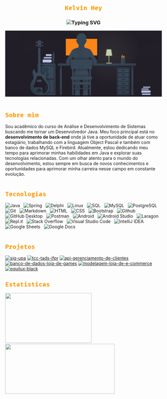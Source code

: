 <!-- <h1 align="center"><b>ҜΞLVIИ HΞУ</b></h1> -->

<p align="center">
  <a href="https://github.com/kelvin-hey">
    <img src="https://github.com/kelvin-hey/kelvin-hey/blob/main/assets/kelvin_hey.png" alt="Kelvin Hey" /></a>
</p>

<h3 align="center">
  <img src="https://readme-typing-svg.demolab.com?font=Fira+Code&size=24&pause=1000&color=ff9800&center=true&width=435&lines=Desenvolvedor+back-end+Java" alt="Typing SVG"/>
</h3>

<picture><img src="https://github.com/kelvin-hey/kelvin-hey/blob/main/assets/programmer-coding.jpg"></picture>

<!-- <img align="left" src="https://github.com/0xabdulkhalid/0xabdulkhalid/blob/main/assets/mdImages/about_me.gif" width="30" height="30"> -->

<br>

<!-- Sobre mim -->
<p align="left">
    <img src="https://github.com/kelvin-hey/kelvin-hey/blob/main/assets/sobre_mim.png" alt="Sobre mim"/>
</p>

<p align="left">
Sou acadêmico do curso de Análise e Desenvolvimento de Sistemas buscando me tornar um Desenvolvedor Java. Meu foco principal está no <b>desenvolvimento de back-end</b> onde já tive a oportunidade de atuar como estagiário, trabalhando com a linguagem Object Pascal e também com banco de dados MySQL e Firebird. Atualmente, estou dedicando meu tempo para aprimorar minhas habilidades em Java e explorar suas tecnologias relacionadas. Com um olhar atento para o mundo do desenvolvimento, estou sempre em busca de novos conhecimentos e oportunidades para aprimorar minha carreira nesse campo em constante evolução.
</p>

<!-- <img align="left" src="https://media.giphy.com/media/WUlplcMpOCEmTGBtBW/giphy.gif" width="28" height="28"> -->

<br>

<!-- Tecnologias -->
<p align="left">
    <img src="https://github.com/kelvin-hey/kelvin-hey/blob/main/assets/tecnologias.png" alt="Tecnologias"/>
</p>

<p align="left">
   <img alt="Java" src="https://img.shields.io/badge/-Java-212121?style=flat&logo=openjdk&logoColor=yellow"/> &nbsp 
   <img alt="Spring" src="https://img.shields.io/badge/-Spring-212121?style=flat&logo=spring&logoColor=green"/> &nbsp 
   <!--<img alt="JUnit" src="https://custom-icon-badges.demolab.com/badge/JUnit-212121.svg?logo=check-circle&logoColor=25A162"></a>-->
   <img alt="Delphi" src="https://img.shields.io/badge/-Delphi-212121?style=flat&logo=delphi&logoColor=red"/> &nbsp 
   <img alt="Linux" src="https://img.shields.io/badge/-Linux-212121?style=flat&logo=linux&logoColor=FCC624"/> &nbsp
   <img alt="SQL" src="https://custom-icon-badges.demolab.com/badge/SQL-212121.svg?logo=database&logoColor=white"> &nbsp
   <img alt="MySQL" src="https://img.shields.io/badge/-MySQL-212121?style=flat&logo=mysql"/> &nbsp 
   <img alt="PostgreSQL" src="https://img.shields.io/badge/-PostgreSQL-212121?style=flat&logo=postgresql"/> &nbsp
   <img alt="Git" src="https://img.shields.io/badge/-Git-212121?style=flat&logo=git&logoColor=F05032"/> &nbsp
   <img alt="Markdown" src="https://img.shields.io/badge/Markdown-212121.svg?logo=markdown&logoColor=white"></a> &nbsp
   <img alt="HTML" src="https://img.shields.io/badge/-HTML-212121?style=flat&logo=html5"/> &nbsp
   <img alt="CSS" src="https://img.shields.io/badge/-CSS-212121?style=flat&logo=css3"/> &nbsp
   <img alt="Bootstrap" src="https://img.shields.io/badge/-Bootstrap-212121?style=flat&logo=Bootstrap"/> &nbsp
   <img alt="Github" src="https://img.shields.io/badge/-GitHub-212121?style=flat&logo=github&logoColor=181717"/> &nbsp
   <img alt="GitHub Desktop" src="https://img.shields.io/badge/GitHub%20Desktop-212121.svg?logo=github&logoColor=181717"> &nbsp
   <img alt="Postman" src="https://img.shields.io/badge/Postman-212121?logo=postman&logoColor=FF6C37"> &nbsp
   <img alt="Android" src="https://img.shields.io/badge/Android-212121?logo=android&logoColor=008678"> &nbsp
   <img alt="Android Studio" src="https://img.shields.io/badge/Android%20Studio-212121.svg?logo=android-studio&logoColor=008678"> &nbsp
   <img alt="Laragon" src="https://img.shields.io/badge/-Laragon-212121?style=flat&logo=laragon&logoColor=FCC624"/> &nbsp
   <img alt="Repl.it" src="https://img.shields.io/badge/Repl.it-212121.svg?logo=Replit&logoColor=white"> &nbsp   
   <img alt="Stack Overflow" src="https://img.shields.io/badge/-Stack%20Overflow-212121?logo=stack-overflow&logoColor=FE7A16"> &nbsp
   <img alt="Visual Studio Code" src="https://img.shields.io/badge/Visual%20Studio%20Code-212121.svg?logo=visual-studio-code&logoColor=0078d7"> &nbsp    
   <img alt="IntelliJ IDEA" src="https://img.shields.io/badge/-IntelliJ IDEA-212121?style=flat&logo=intellij-idea&logoColor=orange"/> &nbsp
   <img alt="Google Sheets" src="https://img.shields.io/badge/Sheets-212121.svg?logo=google%20sheets&logoColor=34A853"> &nbsp
   <img alt="Google Docs" src="https://img.shields.io/badge/Docs-212121.svg?logo=google%20docs&logoColor=blue"> &nbsp
</p>

<br>

<!-- Projetos -->
<p align="left">
    <img src="https://github.com/kelvin-hey/kelvin-hey/blob/main/assets/projetos.png" alt="Projetos"/>
</p>

<div align="left">   
  <a href="https://github.com/kelvin-hey/sig-upa"><img width="278" src="https://denvercoder1-github-readme-stats.vercel.app/api/pin/?username=kelvin-hey&repo=sig-upa&theme=dark&bg_color=212121&title_color=ff9800&hide_border=true&icon_color=ffffff&show_icons=false" alt="sig-upa"></a>
  <a href="https://github.com/kelvin-hey/tcc-tads-ifpr"><img width="278" src="https://denvercoder1-github-readme-stats.vercel.app/api/pin/?username=kelvin-hey&repo=tcc-tads-ifpr&theme=dark&bg_color=212121&title_color=ff9800&hide_border=true&icon_color=ffffff&show_icons=false" alt="tcc-tads-ifpr"></a>      
  <a href="https://github.com/kelvin-hey/api-gerenciamento-de-clientes"><img width="278" src="https://denvercoder1-github-readme-stats.vercel.app/api/pin/?username=kelvin-hey&repo=api-gerenciamento-de-clientes&theme=dark&bg_color=212121&title_color=ff9800&hide_border=true&icon_color=ffffff&show_icons=false" alt="api-gerenciamento-de-clientes"></a>
  <a href="https://github.com/kelvin-hey/banco-de-dados-loja-de-games"><img width="278" src="https://denvercoder1-github-readme-stats.vercel.app/api/pin/?username=kelvin-hey&repo=banco-de-dados-loja-de-games&theme=dark&bg_color=212121&title_color=ff9800&hide_border=true&icon_color=ffffff&show_icons=false" alt="banco-de-dados-loja-de-games"></a>
  <a href="https://github.com/kelvin-hey/modelagem-loja-de-e-commerce"><img width="278" src="https://denvercoder1-github-readme-stats.vercel.app/api/pin/?username=kelvin-hey&repo=modelagem-loja-de-e-commerce&theme=dark&bg_color=212121&title_color=ff9800&hide_border=true&icon_color=ffffff&show_icons=false" alt="modelagem-loja-de-e-commerce"></a>  
  <a href="https://github.com/kelvin-hey/equilux-black"><img width="278" src="https://denvercoder1-github-readme-stats.vercel.app/api/pin/?username=kelvin-hey&repo=equilux-black&theme=dark&bg_color=212121&title_color=ff9800&hide_border=true&icon_color=ffffff&show_icons=false" alt="equilux-black"></a>      
</div>

<br>

<!-- Estatísticas -->
<p align="left">
    <img src="https://github.com/kelvin-hey/kelvin-hey/blob/main/assets/estatisticas.png" alt="Projetos"/>
</p>

<!-- 
<div align="left">
 <a href="https://github.com/kelvin-hey/">
  <img src="https://github-readme-activity-graph.vercel.app/graph/?username=kelvin-hey&bg_color=212121&color=ff9800&line=ffffff&point=FFFFFF&hide_border=true&locale=pt_BR"/>
 </a>
</div> -->

<div align="left">
  <img width="278" height="160" src="https://github-readme-stats.vercel.app/api/top-langs/?username=kelvin-hey&locale=pt-BR&layout=compact&theme=react&bg_color=212121&title_color=ff9800&hide_border=true&icon_color=F8D866&show_icons=false" style"max-width: 100%;"/>   
  <img width="352" height="160" src="https://github-readme-stats.vercel.app/api?username=kelvin-hey&locale=pt-BR&layout=compact&show_icons=true&theme=react&bg_color=212121&title_color=ff9800&hide_border=true&icon_color=F8D866&show_icons=false" style"max-width: 100%;"/>
  <!-- <img width="278" src="https://streak-stats.demolab.com?user=kelvin-hey&layout=compact&theme=dark&hide_border=true&locale=pt_BR&date_format=j%2Fn%5B%2FY%5D&background=212121&locale=pt-BR"/> -->
</div>

<br> 

<!--
<p align="center">
  <!-- Credits of the gif: https://github.com/ahmed-aliraqi 
  <picture><img src="https://github.com/kelvin-hey/kelvin-hey/blob/main/assets/dinosauro.gif"></img></picture> 
</p>

<!-- Github loading GIF 
<p align="center">
  <!-- Credits of the gif: https://github.com/ahmed-aliraqi 
  <picture><img src="https://raw.githubusercontent.com/AhmedFathyDev/AhmedFathyDev/main/GitHub.gif" width=75px height="75"></picture> 
</p>

<p align="center">
    <a href="https://git.io/typing-svg"><img src="https://readme-typing-svg.demolab.com?font=Fira+Code&size=16&pause=1000&color=555555&center=true&width=435&lines=Loading....." alt="Typing SVG" /></a>
</p> -->
